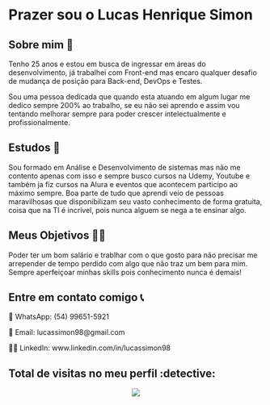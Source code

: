 <h1> Prazer sou o Lucas Henrique Simon</h1>

<h2> Sobre mim 👀 </h2>
<p>
  Tenho 25 anos e estou em busca de ingressar em áreas do desenvolvimento, já trabalhei com Front-end mas encaro qualquer desafio de mudança de posição para Back-end, DevOps e Testes.
</p>
<p>
  Sou uma pessoa dedicada que quando esta atuando em algum lugar me dedico sempre 200% ao trabalho, se eu não sei aprendo e assim vou tentando melhorar sempre para poder crescer intelectualmente e profissionalmente.
</p>

<h2> Estudos 🌱</h2>
<p>
  Sou formado em Análise e Desenvolvimento de sistemas mas não me contento apenas com isso e sempre busco cursos na Udemy, Youtube e também ja fiz cursos na Alura e eventos que acontecem participo ao máximo sempre. Boa parte de tudo que aprendi veio de pessoas maravilhosas que disponibilizam seu vasto conhecimento de forma gratuita, coisa que na TI é incrível, pois nunca alguem se nega a te ensinar algo.  
</p>


<h2> Meus Objetivos 👨‍💻</h2>
<p>
  Poder ter um bom salário e trablhar com o que gosto para não precisar me arrepender de tempo perdido com algo que não traz um bem para mim. Sempre aperfeiçoar minhas skills pois conhecimento nunca é demais!
</p>


<h2> Entre em contato comigo 📞</h2>
<p>
  📲 WhatsApp: (54) 99651-5921
</p>
<p>
  📧 Email: lucassimon98@gmail.com
</p>
<p>
  🙋‍♂️ LinkedIn: www.linkedin.com/in/lucassimon98
</p>

<p align="center"> 

 <h2> Total de visitas no meu perfil :detective: </h2>
 <p align="center"> 
   <img alingn="center" src="https://profile-counter.glitch.me/lucassimon98/count.svg"/>
 </p>

</p>
